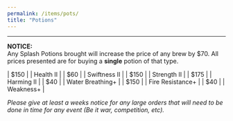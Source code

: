 ```yaml
---
permalink: /items/pots/
title: "Potions"
---
```

---

**NOTICE:**<br>
Any Splash Potions brought will increase the price of any brew by $70. All prices presented are for buying a **single** potion of that type.

| $150 | \| Health II |
| $60 | \| Swiftness II |
| $150 | \| Strength II |
| $175 | \| Harming II |
| $40 | \| Water Breathing+ |
| $150 | \| Fire Resistance+ |
| $40 | \| Weakness+ |

*Please give at least a weeks notice for any large orders that will need to be done in time for any event (Be it war, competition, etc).*
